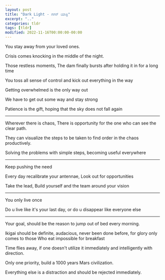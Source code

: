 ```yaml
---
layout: post
title: "Dark Light - ಗಗನ್ ಯಾತ್ರಿ"
excerpt: ".."
categories: tldr
tags: [tldr]
modified: 2022-11-16T00:00:00-00:00
---
```


You stay away from your loved ones.

Crisis comes knocking in the middle of the night.

Those restless moments, The dam finally bursts after holding it in for a long time

You toss all sense of control and kick out everything in the way

Getting overwhelmed is the only way out

We have to get out some way and stay strong

Patience is the gift, hoping that the sky does not fall again

----

Wherever there is chaos, There is opportunity for the one who can see the clear path.

They can visualize the steps to be taken to find order in the chaos productively.

Solving the problems with simple steps, becoming useful everywhere

----

Keep pushing the need 

Every day recalibrate your antennae, Look out for opportunities 

Take the lead, Build yourself and the team around your vision

----

You only live once

Do u live like it's your last day, or do u disappear like everyone else

----

Your goal, should be the reason to jump out of bed every morning.

Ikigai should be definite, audacious, never been done before, for glory only comes to those
Who eat impossible for breakfast

Time flies away, if one doesn't utilize it immediately and intelligently with direction.

Only one priority,  build a 1000 years Mars civilization.  

Everything else is a distraction and should be rejected immediately.

<!--

* House Rules
  * Membership via Invite Only
  * Membership annulled, if 3 consecutive meets are skipped
  * No membership fees
  * Non-alcoholic, smoke-free and meatless sessions
  * Bring your food/ beverages/ order nearby
  * Host - gets a veto on barring members from a single meet
  * Location - Voluntary hosting by members based on available space for members
  * Group size - 10
    * Add +1 members, by presenting 3 topics
    * Members added to wait-list, become members once next pingala sequence is reached

-->

<!--

3 Month Target  - 21/11/22 To 20/2/24
1. Prototype for "Bhoomi : Garuda" module
2. 1 Patent Application Completion
3. 1 Conference Full paper submission

Garuda module
1. Orientation - Navigation- Sachin
2. Vision: Plant identification- Rohith
3. DNA algorithm- snapshots - TBD
4. Scheduler - TBD
5. Raspberry Pi Deployment- TBD
6. MuJoCo Simulation- TBD

-->
